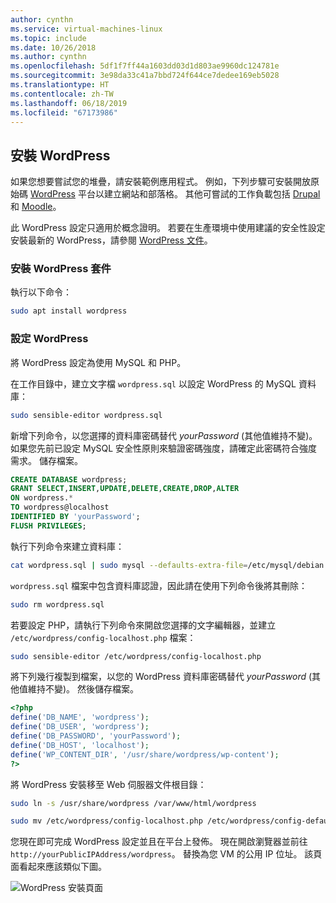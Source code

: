 ```yaml
---
author: cynthn
ms.service: virtual-machines-linux
ms.topic: include
ms.date: 10/26/2018
ms.author: cynthn
ms.openlocfilehash: 5df1f7ff44a1603dd03d1d803ae9960dc124781e
ms.sourcegitcommit: 3e98da33c41a7bbd724f644ce7dedee169eb5028
ms.translationtype: HT
ms.contentlocale: zh-TW
ms.lasthandoff: 06/18/2019
ms.locfileid: "67173986"
---
```

## <a name="install-wordpress"></a>安裝 WordPress

如果您想要嘗試您的堆疊，請安裝範例應用程式。 例如，下列步驟可安裝開放原始碼 [WordPress](https://wordpress.org/) 平台以建立網站和部落格。 其他可嘗試的工作負載包括 [Drupal](http://www.drupal.org) 和 [Moodle](https://moodle.org/)。 

此 WordPress 設定只適用於概念證明。 若要在生產環境中使用建議的安全性設定安裝最新的 WordPress，請參閱 [WordPress 文件](https://codex.wordpress.org/Main_Page)。 



### <a name="install-the-wordpress-package"></a>安裝 WordPress 套件

執行以下命令：

```bash
sudo apt install wordpress
```

### <a name="configure-wordpress"></a>設定 WordPress

將 WordPress 設定為使用 MySQL 和 PHP。

在工作目錄中，建立文字檔 `wordpress.sql` 以設定 WordPress 的 MySQL 資料庫： 

```bash
sudo sensible-editor wordpress.sql
```

新增下列命令，以您選擇的資料庫密碼替代 *yourPassword* (其他值維持不變)。 如果您先前已設定 MySQL 安全性原則來驗證密碼強度，請確定此密碼符合強度需求。 儲存檔案。

```sql
CREATE DATABASE wordpress;
GRANT SELECT,INSERT,UPDATE,DELETE,CREATE,DROP,ALTER
ON wordpress.*
TO wordpress@localhost
IDENTIFIED BY 'yourPassword';
FLUSH PRIVILEGES;
```

執行下列命令來建立資料庫：

```bash
cat wordpress.sql | sudo mysql --defaults-extra-file=/etc/mysql/debian.cnf
```

`wordpress.sql` 檔案中包含資料庫認證，因此請在使用下列命令後將其刪除：

```bash
sudo rm wordpress.sql
```

若要設定 PHP，請執行下列命令來開啟您選擇的文字編輯器，並建立 `/etc/wordpress/config-localhost.php` 檔案：

```bash
sudo sensible-editor /etc/wordpress/config-localhost.php
```
將下列幾行複製到檔案，以您的 WordPress 資料庫密碼替代 *yourPassword* (其他值維持不變)。 然後儲存檔案。

```php
<?php
define('DB_NAME', 'wordpress');
define('DB_USER', 'wordpress');
define('DB_PASSWORD', 'yourPassword');
define('DB_HOST', 'localhost');
define('WP_CONTENT_DIR', '/usr/share/wordpress/wp-content');
?>
```


將 WordPress 安裝移至 Web 伺服器文件根目錄：

```bash
sudo ln -s /usr/share/wordpress /var/www/html/wordpress

sudo mv /etc/wordpress/config-localhost.php /etc/wordpress/config-default.php
```

您現在即可完成 WordPress 設定並且在平台上發佈。 現在開啟瀏覽器並前往 `http://yourPublicIPAddress/wordpress`。 替換為您 VM 的公用 IP 位址。 該頁面看起來應該類似下圖。

![WordPress 安裝頁面](./media/virtual-machines-linux-tutorial-wordpress/wordpressstartpage.png)